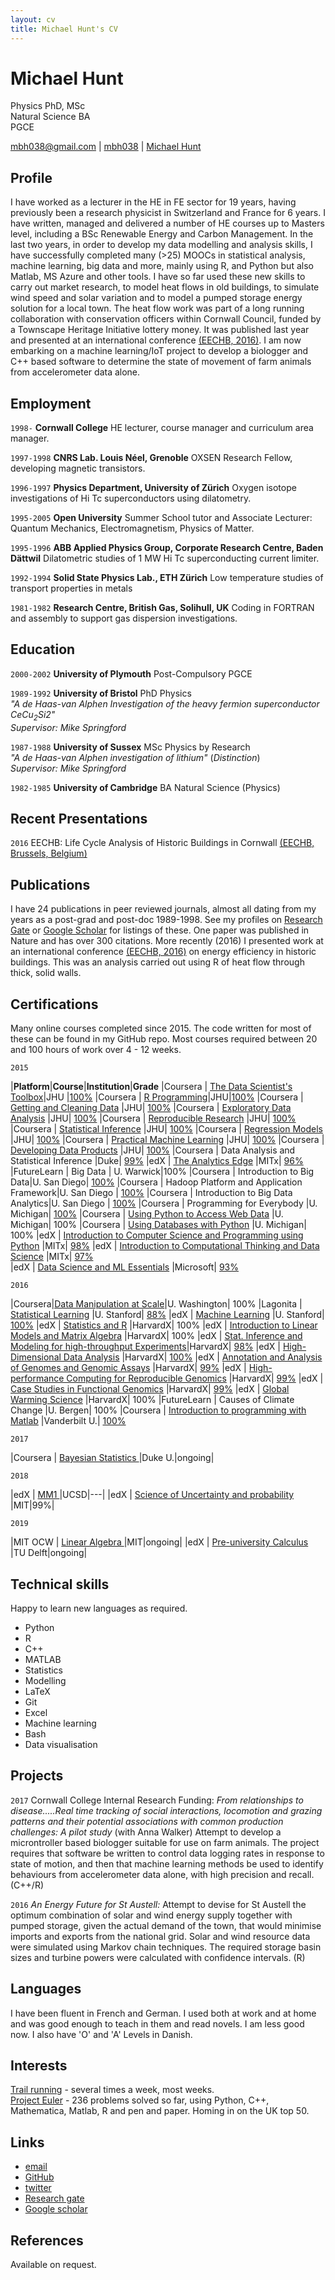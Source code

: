 ```yaml
---
layout: cv
title: Michael Hunt's CV
---
```

# Michael Hunt
Physics PhD, MSc  
Natural Science BA  
PGCE

<div id="webaddress">
<a href="mailto:mbh038@gmail.com">mbh038@gmail.com</a>
|
<i class="fa fa-github"></i> <a href="http://github.com/mbh038">mbh038</a>
|
<i class="fa fa-twitter"></i> <a href="http://twitter.com/Michael74030350">Michael Hunt</a>
</div>


## Profile

I have worked as a lecturer in the HE in FE sector for 19 years, having previously been a research physicist in Switzerland and France for 6 years. I have written, managed and delivered a number of HE courses up to Masters level, including a BSc Renewable Energy and Carbon Management. In the last two years, in order to develop my data modelling and analysis skills,  I have successfully completed many (>25) MOOCs in statistical analysis, machine learning, big data and more, mainly using R, and Python but also Matlab, MS Azure and other tools. I have so far used these new skills to carry out market research, to model heat flows in old buildings, to simulate wind speed and solar variation and to model a pumped storage energy solution for a local town.  The heat flow work was part of a long running collaboration with conservation officers within Cornwall Council, funded by a Townscape Heritage Initiative lottery money. It was published last year and presented at an international conference [(EECHB, 2016)](http://www.eechb.eu). I am now embarking on a machine learning/IoT project to develop a biologger and C++ based software to determine the state of movement of farm animals from accelerometer data alone.


## Employment

`1998-`
__Cornwall College__ HE lecturer, course manager and curriculum area manager.

`1997-1998`
__CNRS Lab. Louis Néel, Grenoble__ OXSEN Research Fellow, developing magnetic transistors.

`1996-1997`
__Physics Department, University of Zürich__ Oxygen isotope investigations of Hi Tc superconductors using dilatometry.

`1995-2005`
__Open University__ Summer School tutor and Associate Lecturer: Quantum Mechanics, Electromagnetism, Physics of Matter.

`1995-1996`
__ABB Applied Physics Group, Corporate Research Centre, Baden Dättwil__ Dilatometric studies of 1 MW Hi Tc superconducting current limiter.

`1992-1994`
__Solid State Physics Lab., ETH Zürich__ Low temperature studies of transport properties in metals

`1981-1982`
__Research Centre, British Gas, Solihull, UK__ Coding in FORTRAN and assembly to support gas dispersion investigations.



## Education

`2000-2002`
__University of Plymouth__ Post-Compulsory PGCE  

`1989-1992`
__University of Bristol__ PhD Physics  
_"A de Haas-van Alphen Investigation of the heavy fermion superconductor CeCu<sub>2</sub>Si2"_  
_Supervisor: Mike Springford_

`1987-1988`
__University of Sussex__ MSc Physics by Research  
_"A de Haas-van Alphen investigation of lithium"_ (_Distinction_)   
_Supervisor: Mike Springford_

`1982-1985`
__University of Cambridge__ BA Natural Science (Physics)

## Recent Presentations

`2016`
EECHB: Life Cycle Analysis of Historic Buildings in Cornwall [(EECHB, Brussels, Belgium)](http://www.eechb.eu)

## Publications

I have 24 publications in peer reviewed journals, almost all dating from my years as a post-grad and post-doc 1989-1998. See my profiles on [Research Gate](https://www.researchgate.net/profile/Michael_Hunt3) or [Google Scholar](https://scholar.google.co.uk/citations?hl=en&user=CzkAKxMAAAAJ&view_op=list_works&gmla=AJsN-F5qsrBMkWZIAPb3GNpMTwxYMYZ9GItK2ADl3b7F_q59sYpGJfrmvCB5EVf3lx3pYzmzzfo9jIOc1cQ2u0X57oVi4vMyBw) for listings of these. One paper was published in Nature and has over 300 citations. More recently (2016) I presented work at an international conference [(EECHB, 2016)](http://www.eechb.eu) on energy efficiency in historic buildings.  This was an analysis carried out using R of heat flow through thick, solid walls.
<!-- ### Journals -->


## Certifications  

Many online courses completed since 2015.  The code written for most of these can be found in my GitHub repo. Most courses required between 20 and 100 hours of work over 4 - 12 weeks.    

`2015`  

|__Platform__|__Course__|__Institution__|__Grade__
|Coursera | [The Data Scientist's Toolbox](https://www.coursera.org/learn/data-scientists-tools)|JHU        |[100%](https://www.coursera.org/account/accomplishments/records/G8dhtkM92KtfkbCD)
|Coursera | [R Programming](https://www.coursera.org/learn/r-programming)|JHU|[100%](https://www.coursera.org/account/accomplishments/records/YB5A3haQh69yCd9j)
|Coursera | [Getting and Cleaning Data](https://www.coursera.org/learn/data-cleaning) |JHU| [100%](https://www.coursera.org/account/accomplishments/records/haUTYgVwNteRZEgf)
|Coursera | [Exploratory Data Analysis](https://www.coursera.org/learn/exploratory-data-analysis) |JHU| [100%](https://www.coursera.org/account/accomplishments/records/qntw3gt4WDtvzs5z)
|Coursera | [Reproducible Research](https://www.coursera.org/learn/reproducible-research) |JHU| [100%](https://www.coursera.org/account/accomplishments/records/Xt2fcr8CuVKRWHJJ)
|Coursera | [Statistical Inference](https://www.coursera.org/learn/statistical-inference) |JHU| [100%](https://www.coursera.org/account/accomplishments/records/exjFUmUGcL2yDcZM)
|Coursera | [Regression Models](https://www.coursera.org/learn/regression-models) |JHU| [100%](https://www.coursera.org/account/accomplishments/records/qdXugx5LfYfcea6M)
|Coursera | [Practical Machine Learning](https://www.coursera.org/learn/practical-machine-learning) |JHU| [100%](https://www.coursera.org/account/accomplishments/records/p9LDHrN7kmbPsH9z)
|Coursera | [Developing Data Products](https://www.coursera.org/learn/data-products) |JHU| [100%](https://www.coursera.org/account/accomplishments/records/cZsBp9ZEL344gvTC)
|Coursera | Data Analysis and Statistical Inference |Duke| [99%](https://www.coursera.org/account/accomplishments/records/kKafJGf24JgrqGes)
|edX | [The Analytics Edge](https://www.edx.org/course/analytics-edge-mitx-15-071x-3) |MITx| [96%](https://s3.amazonaws.com/verify.edx.org/downloads/289fec175d904a92b89cc02326537180/Certificate.pdf)
|FutureLearn | Big Data | U. Warwick|100%
|Coursera | Introduction to Big Data|U. San Diego| [100%](https://www.coursera.org/account/accomplishments/records/FD55F628DK5N)
|Coursera | Hadoop Platform and Application Framework|U. San Diego | [100%](https://www.coursera.org/account/accomplishments/records/WGTXJPDKF9T3)
|Coursera | Introduction to Big Data Analytics|U. San Diego | [100%](https://www.coursera.org/account/accomplishments/records/DCUADUGJG737)
|Coursera | Programming for Everybody |U. Michigan| [100%](https://www.coursera.org/maestro/api/certificate/get_certificate?course_id=972508)
|Coursera | [Using Python to Access Web Data](https://www.coursera.org/learn/python-network-data) |U. Michigan| 100%
|Coursera | [Using Databases with Python](https://www.coursera.org/learn/python-databases) |U. Michigan| 100%
|edX | [Introduction to Computer Science and Programming using Python](https://courses.edx.org/courses/course-v1:MITx+6.00.1x_7+3T2015/info)     |MITx| [98%](https://courses.edx.org/certificates/a71d94d913a54a4b982a3990074d38aa)
|edX | [Introduction to Computational Thinking and Data Science](https://www.edx.org/course/introduction-computational-thinking-data-mitx-6-00-2x-5) |MITx| [97%](https://courses.edx.org/certificates/722d13ce66e748c08728b6ec2759bff6)  
|edX | [Data Science and ML Essentials](https://courses.edx.org/courses/course-v1:Microsoft+DAT203x+3T2015/courseware/ff3477b174df4912a9394c2d4b228ce8/b6b2d6976e65447587c67c36616aebcf/) |Microsoft| [93%](https://courses.edx.org/certificates/32b85ed944cb45f6a0c66233f21a5c73)

`2016`

|Coursera|[Data Manipulation at Scale](https://www.coursera.org/learn/data-manipulation)|U. Washington| 100%
|Lagonita | [Statistical Learning](https://lagunita.stanford.edu/courses/HumanitiesSciences/StatLearning/Winter2016/about)        |U. Stanford| [88%](https://prod-cert-bucket.s3.amazonaws.com/downloads/f638980db18044e2923fab89821b4530/Statement.pdf)
|edX | [Machine Learning](https://www.coursera.org/learn/machine-learning) |U. Stanford| [100%](https://www.coursera.org/account/accomplishments/records/LQ7BBGFUMEBX)
|edX | [Statistics and R](https://www.edx.org/course/statistics-r-harvardx-ph525-1x-0) |HarvardX| 100%
|edX | [Introduction to Linear Models and Matrix Algebra](https://www.edx.org/course/introduction-linear-models-matrix-harvardx-ph525-2x-1) |HarvardX| 100%
|edX | [Stat. Inference and Modeling for high-throughput Experiments](https://www.edx.org/course/statistical-inference-modeling-high-harvardx-ph525-3x-0)|HarvardX| [98%](https://courses.edx.org/certificates/09a2ed41e12f4ca081b9b74a8de0c517)
|edX | [High-Dimensional Data Analysis](https://www.edx.org/course/high-dimensional-data-analysis-harvardx-ph525-4x-0) |HarvardX| [100%](https://courses.edx.org/certificates/fed3b6eff0fb48a0b0b715a63b17e1b0)
|edX | [Annotation and Analysis of Genomes and Genomic Assays](https://www.edx.org/course/introduction-bioconductor-annotation-harvardx-ph525-5x-0`0) |HarvardX| [99%](https://courses.edx.org/certificates/637cccc9d9d8422d8b83c1ba13c75115)
|edX | [High-performance Computing for Reproducible Genomics](https://www.edx.org/course/high-performance-computing-reproducible-harvardx-ph525-6x-0) |HarvardX| [99%](https://courses.edx.org/certificates/fc7f9e458c6f4f6fa74dfcb4f4281d39)
|edX | [Case Studies in Functional Genomics](https://www.edx.org/course/case-studies-functional-genomics-harvardx-ph525-7x-0) |HarvardX| [99%](https://courses.edx.org/certificates/acda3d8ff196497897a748f6e97ce24e)
|edX | [Global Warming Science](https://www.edx.org/course/global-warming-science-mitx-12-340x-0) |HarvardX| 100%
|FutureLearn | Causes of Climate Change |U. Bergen| 100%
|Coursera | [Introduction to programming with Matlab](https://www.coursera.org/learn/matlab) |Vanderbilt U.| [100%](https://www.coursera.org/account/accomplishments/records/2PQZJE545CPP)

`2017`

|Coursera | [Bayesian Statistics                     ](https://www.coursera.org/learn/bayesian#syllabus) |Duke U.|ongoing|

`2018`

|edX | [MM1                     ](https://www.coursera.org/learn/bayesian#syllabus) |UCSD|---|
|edX | [Science of Uncertainty and probability                     ](https://www.coursera.org/learn/bayesian#syllabus) |MIT|99%|

`2019`

|MIT OCW | [Linear Algebra                     ](https://www.coursera.org/learn/bayesian#syllabus) |MIT|ongoing|
|edX | [Pre-university Calculus                    ](https://www.coursera.org/learn/bayesian#syllabus) |TU Delft|ongoing|


## Technical skills

Happy to learn new languages as required.

* Python
* R
* C++
* MATLAB
* Statistics
* Modelling
* LaTeX
* Git
* Excel
* Machine learning
* Bash
* Data visualisation

## Projects

`2017`
Cornwall College Internal Research Funding: _From relationships to disease.....Real time tracking of social interactions, locomotion and grazing patterns and their potential associations with common production challenges: A pilot study_ (with Anna Walker) Attempt to develop a microntroller based biologger suitable for use on farm animals. The project requires that software be written to control data logging rates in response to state of motion, and then that machine learning methods be used to identify behaviours from accelerometer data alone, with high precision and recall. (C++/R)

`2016`
_An Energy Future for St Austell:_ Attempt to devise for St Austell the optimum combination of solar and wind energy supply together with pumped storage, given the actual demand of the town, that would minimise imports and exports from the national grid. Solar and wind resource data were simulated using Markov chain techniques. The required storage basin sizes and turbine powers were calculated with confidence intervals. (R)

## Languages
I have been fluent in French and German. I used both at work and at home and was good enough to teach in them and read novels. I am less good now. I also have 'O' and 'A' Levels in Danish.

## Interests
[Trail running](https://www.strava.com/athletes/2833710) - several times a week, most weeks.  
[Project Euler](https://projecteuler.net/progress) - 236 problems solved so far, using Python, C++, Mathematica, Matlab, R and pen and paper. Homing in on the UK top 50.

## Links

* <i class="fa fa-envelope"></i> <a href="mailto:mbh038@gmail.com">email</a><br />
* <i class="fa fa-github"></i> <a href="http://github.com/mbh038">GitHub</a><br />
* <i class="fa fa-twitter"></i> <a href="https://twitter.com/Michael74030350?lang=en-gb">twitter</a><br />
* <i class="fa fa-research-gate"></i> <a href="https://www.researchgate.net/profile/Michael_Hunt3">Research gate</a><br />
* <i class="fa fa-google"></i> <a href="https://scholar.google.co.uk/citations?user=CzkAKxMAAAAJ&hl=en">Google scholar</a>

## References

Available on request.

<!-- ### Footer

Last updated: May 2013 -->
